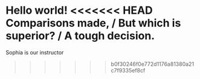 Hello world!
<<<<<<< HEAD
Comparisons made, / But which is superior? / A tough decision.
=======
Sophia is our instructor
>>>>>>> b0f30246f0e772d1176a81380a21c7f9335ef8cf
